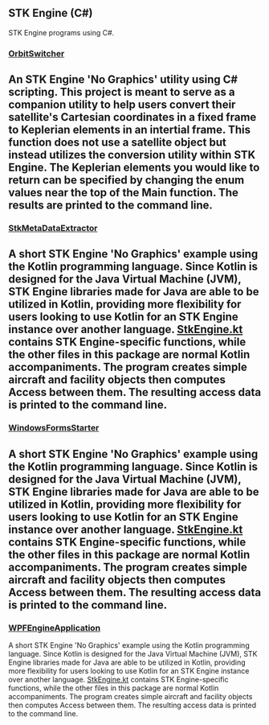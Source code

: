 ## STK Engine (C#)

STK Engine programs using C#.

### [OrbitSwitcher](OrbitSwitcher)
An STK Engine 'No Graphics' utility using C# scripting. This project is meant to serve as a companion utility to help users convert their satellite's Cartesian coordinates in a fixed frame to Keplerian elements in an intertial frame. This function does not use a satellite object but instead utilizes the conversion utility within STK Engine. The Keplerian elements you would like to return can be specified by changing the enum values near the top of the Main function. The results are printed to the command line.
---

### [StkMetaDataExtractor](StkMetaDataExtractor)
A short STK Engine 'No Graphics' example using the Kotlin programming language. Since Kotlin is designed for the Java Virtual Machine (JVM), STK Engine libraries made for Java are able to be utilized in Kotlin, providing more flexibility for users looking to use Kotlin for an STK Engine instance over another language. [StkEngine.kt](StkEngine_NoGraphics_Stk12/src/stkengine/StkEngine.kt) contains STK Engine-specific functions, while the other files in this package are normal Kotlin accompaniments. The program creates simple aircraft and facility objects then computes Access between them. The resulting access data is printed to the command line. 
---

### [WindowsFormsStarter](WindowsFormsStarter)
A short STK Engine 'No Graphics' example using the Kotlin programming language. Since Kotlin is designed for the Java Virtual Machine (JVM), STK Engine libraries made for Java are able to be utilized in Kotlin, providing more flexibility for users looking to use Kotlin for an STK Engine instance over another language. [StkEngine.kt](StkEngine_NoGraphics_Stk12/src/stkengine/StkEngine.kt) contains STK Engine-specific functions, while the other files in this package are normal Kotlin accompaniments. The program creates simple aircraft and facility objects then computes Access between them. The resulting access data is printed to the command line. 
---

### [WPFEngineApplication](WPFEngineApplication)
A short STK Engine 'No Graphics' example using the Kotlin programming language. Since Kotlin is designed for the Java Virtual Machine (JVM), STK Engine libraries made for Java are able to be utilized in Kotlin, providing more flexibility for users looking to use Kotlin for an STK Engine instance over another language. [StkEngine.kt](StkEngine_NoGraphics_Stk12/src/stkengine/StkEngine.kt) contains STK Engine-specific functions, while the other files in this package are normal Kotlin accompaniments. The program creates simple aircraft and facility objects then computes Access between them. The resulting access data is printed to the command line. 